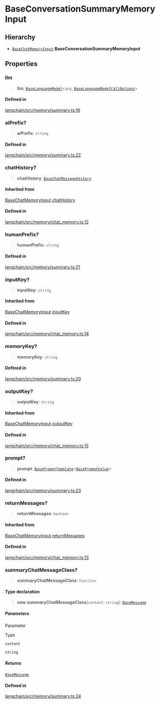 BaseConversationSummaryMemoryInput
==================================

Hierarchy[](#hierarchy "Direct link to Hierarchy")
---------------------------------------------------

*   [`BaseChatMemoryInput`](/docs/api/memory/interfaces/BaseChatMemoryInput).**BaseConversationSummaryMemoryInput**

Properties[](#properties "Direct link to Properties")
------------------------------------------------------

### llm[](#llm "Direct link to llm")

> **llm**: [`BaseLanguageModel`](/docs/api/base_language/classes/BaseLanguageModel)<`any`, [`BaseLanguageModelCallOptions`](/docs/api/base_language/interfaces/BaseLanguageModelCallOptions)\>

#### Defined in[](#defined-in "Direct link to Defined in")

[langchain/src/memory/summary.ts:19](https://github.com/hwchase17/langchainjs/blob/1c1274d/langchain/src/memory/summary.ts#L19)

### aiPrefix?[](#aiprefix "Direct link to aiPrefix?")

> **aiPrefix**: `string`

#### Defined in[](#defined-in-1 "Direct link to Defined in")

[langchain/src/memory/summary.ts:22](https://github.com/hwchase17/langchainjs/blob/1c1274d/langchain/src/memory/summary.ts#L22)

### chatHistory?[](#chathistory "Direct link to chatHistory?")

> **chatHistory**: [`BaseChatMessageHistory`](/docs/api/schema/classes/BaseChatMessageHistory)

#### Inherited from[](#inherited-from "Direct link to Inherited from")

[BaseChatMemoryInput](/docs/api/memory/interfaces/BaseChatMemoryInput).[chatHistory](/docs/api/memory/interfaces/BaseChatMemoryInput#chathistory)

#### Defined in[](#defined-in-2 "Direct link to Defined in")

[langchain/src/memory/chat\_memory.ts:12](https://github.com/hwchase17/langchainjs/blob/1c1274d/langchain/src/memory/chat_memory.ts#L12)

### humanPrefix?[](#humanprefix "Direct link to humanPrefix?")

> **humanPrefix**: `string`

#### Defined in[](#defined-in-3 "Direct link to Defined in")

[langchain/src/memory/summary.ts:21](https://github.com/hwchase17/langchainjs/blob/1c1274d/langchain/src/memory/summary.ts#L21)

### inputKey?[](#inputkey "Direct link to inputKey?")

> **inputKey**: `string`

#### Inherited from[](#inherited-from-1 "Direct link to Inherited from")

[BaseChatMemoryInput](/docs/api/memory/interfaces/BaseChatMemoryInput).[inputKey](/docs/api/memory/interfaces/BaseChatMemoryInput#inputkey)

#### Defined in[](#defined-in-4 "Direct link to Defined in")

[langchain/src/memory/chat\_memory.ts:14](https://github.com/hwchase17/langchainjs/blob/1c1274d/langchain/src/memory/chat_memory.ts#L14)

### memoryKey?[](#memorykey "Direct link to memoryKey?")

> **memoryKey**: `string`

#### Defined in[](#defined-in-5 "Direct link to Defined in")

[langchain/src/memory/summary.ts:20](https://github.com/hwchase17/langchainjs/blob/1c1274d/langchain/src/memory/summary.ts#L20)

### outputKey?[](#outputkey "Direct link to outputKey?")

> **outputKey**: `string`

#### Inherited from[](#inherited-from-2 "Direct link to Inherited from")

[BaseChatMemoryInput](/docs/api/memory/interfaces/BaseChatMemoryInput).[outputKey](/docs/api/memory/interfaces/BaseChatMemoryInput#outputkey)

#### Defined in[](#defined-in-6 "Direct link to Defined in")

[langchain/src/memory/chat\_memory.ts:15](https://github.com/hwchase17/langchainjs/blob/1c1274d/langchain/src/memory/chat_memory.ts#L15)

### prompt?[](#prompt "Direct link to prompt?")

> **prompt**: [`BasePromptTemplate`](/docs/api/prompts/classes/BasePromptTemplate)<[`BasePromptValue`](/docs/api/schema/classes/BasePromptValue)\>

#### Defined in[](#defined-in-7 "Direct link to Defined in")

[langchain/src/memory/summary.ts:23](https://github.com/hwchase17/langchainjs/blob/1c1274d/langchain/src/memory/summary.ts#L23)

### returnMessages?[](#returnmessages "Direct link to returnMessages?")

> **returnMessages**: `boolean`

#### Inherited from[](#inherited-from-3 "Direct link to Inherited from")

[BaseChatMemoryInput](/docs/api/memory/interfaces/BaseChatMemoryInput).[returnMessages](/docs/api/memory/interfaces/BaseChatMemoryInput#returnmessages)

#### Defined in[](#defined-in-8 "Direct link to Defined in")

[langchain/src/memory/chat\_memory.ts:13](https://github.com/hwchase17/langchainjs/blob/1c1274d/langchain/src/memory/chat_memory.ts#L13)

### summaryChatMessageClass?[](#summarychatmessageclass "Direct link to summaryChatMessageClass?")

> **summaryChatMessageClass**: `Function`

#### Type declaration[](#type-declaration "Direct link to Type declaration")

> **new summaryChatMessageClass**(`content`: `string`): [`BaseMessage`](/docs/api/schema/classes/BaseMessage)

##### Parameters[](#parameters "Direct link to Parameters")

Parameter

Type

`content`

`string`

##### Returns[](#returns "Direct link to Returns")

[`BaseMessage`](/docs/api/schema/classes/BaseMessage)

#### Defined in[](#defined-in-9 "Direct link to Defined in")

[langchain/src/memory/summary.ts:24](https://github.com/hwchase17/langchainjs/blob/1c1274d/langchain/src/memory/summary.ts#L24)